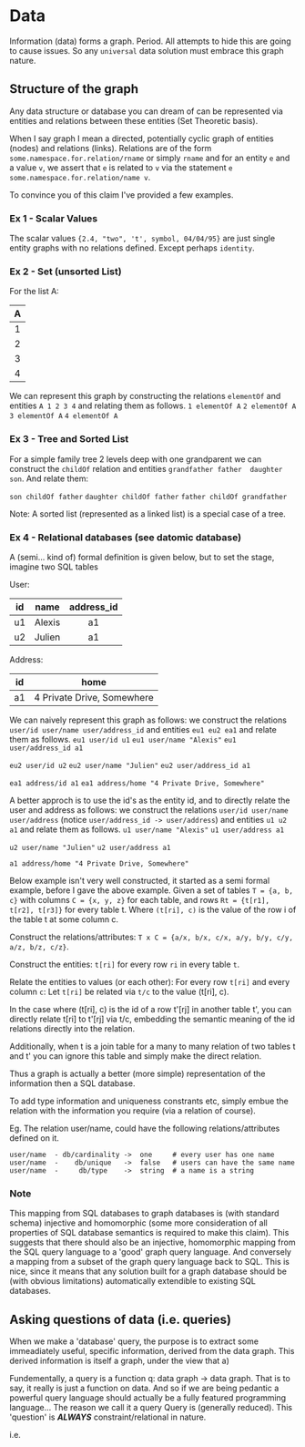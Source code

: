 # Data
Information (data) forms a graph. Period. All attempts to hide this are going to cause issues. So any `universal` data solution must embrace this graph nature.

## Structure of the graph
Any data structure or database you can dream of can be represented via entities and relations between these entities (Set Theoretic basis). 

When I say graph I mean a directed, potentially cyclic graph of entities (nodes) and relations (links). Relations are of the form `some.namespace.for.relation/rname` or simply `rname` and for an entity `e` and a value `v`, we assert that `e` is related to `v` via the statement `e some.namespace.for.relation/name v`.

To convince you of this claim I've provided a few examples.

### Ex 1 - Scalar Values
The scalar values `{2.4, "two", 't', symbol, 04/04/95}` are just single entity graphs with no relations defined. Except perhaps `identity`.

### Ex 2 - Set (unsorted List)
For the list A:

| A |
|:-:|
| 1 |
| 2 |
| 3 |
| 4 |

We can represent this graph by constructing the relations `elementOf` and entities `A 1 2 3 4` and relating them as follows.
`1 elementOf A`
`2 elementOf A`
`3 elementOf A`
`4 elementOf A`

### Ex 3 - Tree and Sorted List
For a simple family tree 2 levels deep with one grandparent we can construct the `childOf` relation and entities `grandfather father  daughter son`. And relate them:

`son childOf father`
`daughter childOf father`
`father childOf grandfather`

Note: A sorted list (represented as a linked list) is a special case of a tree.

### Ex 4 - Relational databases (see datomic database)
A (semi... kind of) formal definition is given below, but to set the stage, imagine two SQL tables 

User:

| id |  name  | address_id |
|:--:|:------:|:----------:|
| u1 | Alexis |     a1     |
| u2 | Julien |     a1     |

Address:

| id |            home            |
|:--:|:--------------------------:|
| a1 | 4 Private Drive, Somewhere |

We can naively represent this graph as follows: we construct the relations `user/id user/name user/address_id` and entities `eu1 eu2 ea1` and relate them as follows.
`eu1 user/id u1`
`eu1 user/name "Alexis"`
`eu1 user/address_id a1`

`eu2 user/id u2`
`eu2 user/name "Julien"`
`eu2 user/address_id a1`

`ea1 address/id a1`
`ea1 address/home "4 Private Drive, Somewhere"`

A better approch is to use the id's as the entity id, and to directly relate the user and address as follows: we construct the relations `user/id user/name user/address` (notice `user/address_id -> user/address`) and entities `u1 u2 a1` and relate them as follows.
`u1 user/name "Alexis"`
`u1 user/address a1`

`u2 user/name "Julien"`
`u2 user/address a1`

`a1 address/home "4 Private Drive, Somewhere"`

Below example isn't very well constructed, it started as a semi formal example, before I gave the above example.
Given a set of tables `T = {a, b, c}` with columns `C = {x, y, z}` for each table, and rows `Rt = {t[r1], t[r2], t[r3]}` for every table t. Where `(t[ri], c)` is the value of the row i of the table t at some column c.

Construct the relations/attributes: `T x C = {a/x, b/x, c/x, a/y, b/y, c/y, a/z, b/z, c/z}`.

Construct the entities: `t[ri]` for every row `ri` in every table `t`.

Relate the entities to values (or each other):
For every row `t[ri]` and every column `c`:
Let `t[ri]` be related via `t/c` to the value (t[ri], c).

In the case where (t[ri], c) is the id of a row t'[rj] in another table t', you can directly relate t[ri] to t'[rj] via t/c, embedding the semantic meaning of the id relations directly into the relation.



Additionally, when t is a join table for a many to many relation of two tables t and t' you can ignore this table and simply make the direct relation.

Thus a graph is actually a better (more simple) representation of the information then a SQL database. 

To add type information and uniqueness constrants etc, simply embue the relation with the information you require (via a relation of course).

Eg. The relation user/name, could have the following relations/attributes defined on it.
```
user/name  - db/cardinality ->  one     # every user has one name
user/name  -    db/unique   ->  false   # users can have the same name
user/name  -     db/type    ->  string  # a name is a string
```

### Note
This mapping from SQL databases to graph databases is (with standard schema) injective and homomorphic (some more consideration of all properties of SQL database semantics is required to make this claim). This suggests that there should also be an injective, homomorphic mapping from the SQL query language to a 'good' graph query language. And conversely a mapping from a subset of the graph query language back to SQL. This is nice, since it means that any solution built for a graph database should be (with obvious limitations) automatically extendible to existing SQL databases.

## Asking questions of data (i.e. queries)
When we make a 'database' query, the purpose is to extract some immeadiately useful, specific information, derived from the data graph. This derived information is itself a graph, under the view that a)

Fundementally, a query is a function q: data graph -> data graph. 
That is to say, it really is just a function on data. And so if we are being pedantic a powerful query language should actually be a fully featured programming language... The reason we call it a query Query is  (generally reduced). This 'question' is ***ALWAYS*** constraint/relational in nature.

i.e. 